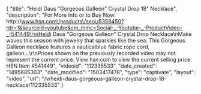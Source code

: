 {
    "title": "Heidi Daus \"Gorgeous Galleon\" Crystal Drop 18\" Necklace",
    "description": "For More Info or to Buy Now: http:\/\/www.hsn.com\/products\/seo\/8358450?rdr=1&sourceid=youtube&cm_mmc=Social-_-Youtube-_-ProductVideo-_-541449\r\nHeidi Daus \"Gorgeous Galleon\" Crystal Drop Necklace\nMake waves this season with jewelry that sparkles like the sea. This Gorgeous Galleon necklace features a nauticalblue fabric rope cord, galleon...\r\nPrices shown on the previously recorded video may not represent the current price.  View hsn.com to view the current selling price. HSN Item #541449",
    "videoid": "112335533",
    "date_created": "1495685303",
    "date_modified": "1503417478",
    "type": "captivate",
    "layout": "video",
    "url": "\/v\/heidi-daus-gorgeous-galleon-crystal-drop-18-necklace\/112335533"
}